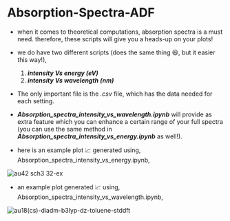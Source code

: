 # Absorption-Spectra-ADF

* when it comes to theoretical computations, absorption spectra is a must need. therefore, these scripts will give you a heads-up on your plots!
* we do have two different scripts (does the same thing 😆, but it easier this way!),
  1. _**intensity Vs energy (eV)**_
  2. _**intensity Vs wavelength (nm)**_

* The only important file is the _.csv_ file, which has the data needed for each setting.
* _**Absorption_spectra_intensity_vs_wavelength.ipynb**_ will provide as extra feature which you can enhance a certain range of your full spectra (you can use the same method in _**Absorption_spectra_intensity_vs_energy.ipynb**_ as well!).
  
* here is an example plot 📈 generated using, Absorption_spectra_intensity_vs_energy.ipynb,
  
![au42 sch3 32-ex](https://github.com/user-attachments/assets/8d5fea0d-cd1a-4da9-9d22-6f33d6d38298)

* an example plot generated 📈 using, Absorption_spectra_intensity_vs_wavelength.ipynb,
  
![au18(cs)-diadm-b3lyp-dz-toluene-stddft](https://github.com/user-attachments/assets/1c672719-5de3-47d6-a2fc-966c87fc1edc)


